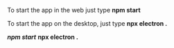To start the app in the web just type
**npm start**

To start the app on the desktop, just type 
**npx electron .**


***npm start***
**npx electron .**
